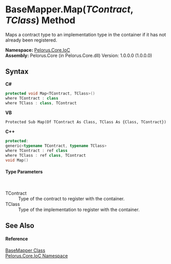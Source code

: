 # BaseMapper.Map(*TContract*, *TClass*) Method 
 

Maps a contract type to an implementation type in the container if it has not already been registered.

**Namespace:**&nbsp;<a href="D77506BC">Pelorus.Core.IoC</a><br />**Assembly:**&nbsp;Pelorus.Core (in Pelorus.Core.dll) Version: 1.0.0.0 (1.0.0.0)

## Syntax

**C#**<br />
``` C#
protected void Map<TContract, TClass>()
where TContract : class
where TClass : class, TContract

```

**VB**<br />
``` VB
Protected Sub Map(Of TContract As Class, TClass As {Class, TContract})
```

**C++**<br />
``` C++
protected:
generic<typename TContract, typename TClass>
where TContract : ref class
where TClass : ref class, TContract
void Map()
```


#### Type Parameters
&nbsp;<dl><dt>TContract</dt><dd>Type of the contract to register with the container.</dd><dt>TClass</dt><dd>Type of the implementation to register with the container.</dd></dl>

## See Also


#### Reference
<a href="21D13463">BaseMapper Class</a><br /><a href="D77506BC">Pelorus.Core.IoC Namespace</a><br />